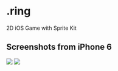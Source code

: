 # .ring
2D iOS Game with Sprite Kit
## Screenshots from iPhone 6
![][ss1] ![][ss2]

[ss1]: https://github.com/almostphysicist/ring/blob/master/Screenshots/Simulator%20Screen%20Shot%2025%20Jun%202016%2015.08.37.png
[ss2]: https://github.com/almostphysicist/ring/blob/master/Screenshots/Simulator%20Screen%20Shot%2025%20Jun%202016%2015.08.42.png
